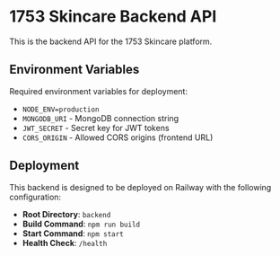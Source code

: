 # 1753 Skincare Backend API

This is the backend API for the 1753 Skincare platform.

## Environment Variables

Required environment variables for deployment:

- `NODE_ENV=production`
- `MONGODB_URI` - MongoDB connection string
- `JWT_SECRET` - Secret key for JWT tokens
- `CORS_ORIGIN` - Allowed CORS origins (frontend URL)

## Deployment

This backend is designed to be deployed on Railway with the following configuration:

- **Root Directory**: `backend`
- **Build Command**: `npm run build`
- **Start Command**: `npm start`
- **Health Check**: `/health` 